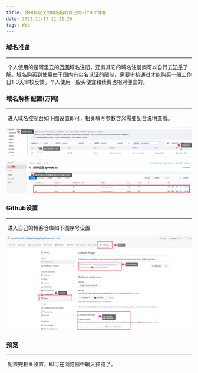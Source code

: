 ```yaml
---
title: 使用自定义的域名指向自己的GitHub博客
date: 2022-11-17 11:21:26
tags: Web
---
```


### 域名准备

------

​	个人使用的是阿里云的[万网](https://wanwang.aliyun.com/?spm=5176.19720258.J_2686872250.5.61bd76f44C2cpq&scm=20140722.M_5933523.P_197.MO_401-ID_5933523-MID_5933523-CID_715-ST_3903-V_1)域名注册，还有其它的域名注册商可以自行去[知乎](https://www.zhihu.com/)了解。域名购买到使用由于国内有实名认证的限制，需要审核通过才能购买一般工作日1-3天审核反馈。个人使用一般买便宜和续费也相对便宜的。



### 域名解析配置(万网)

------

​	进入域名控制台如下图设置即可，相关填写参数含义需要配合说明查看。

![image-20221121152754127](使用自定义的域名指向自己的GitHub博客/image-20221121152754127.png)



![image-20221121153151859](使用自定义的域名指向自己的GitHub博客/image-20221121153151859.png)



### Github设置

------

​	进入自己的博客仓库如下图序号设置：

![image-20221119000508323](使用自定义的域名指向自己的GitHub博客/image-20221119000508323.png)



### 预览

------

​	配置完相关设置，即可在浏览器中输入预览了。
